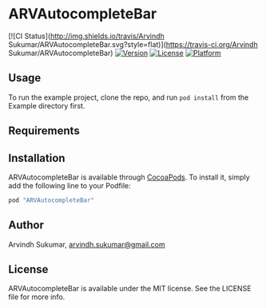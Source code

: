 # ARVAutocompleteBar

[![CI Status](http://img.shields.io/travis/Arvindh Sukumar/ARVAutocompleteBar.svg?style=flat)](https://travis-ci.org/Arvindh Sukumar/ARVAutocompleteBar)
[![Version](https://img.shields.io/cocoapods/v/ARVAutocompleteBar.svg?style=flat)](http://cocoapods.org/pods/ARVAutocompleteBar)
[![License](https://img.shields.io/cocoapods/l/ARVAutocompleteBar.svg?style=flat)](http://cocoapods.org/pods/ARVAutocompleteBar)
[![Platform](https://img.shields.io/cocoapods/p/ARVAutocompleteBar.svg?style=flat)](http://cocoapods.org/pods/ARVAutocompleteBar)

## Usage

To run the example project, clone the repo, and run `pod install` from the Example directory first.

## Requirements

## Installation

ARVAutocompleteBar is available through [CocoaPods](http://cocoapods.org). To install
it, simply add the following line to your Podfile:

```ruby
pod "ARVAutocompleteBar"
```

## Author

Arvindh Sukumar, arvindh.sukumar@gmail.com

## License

ARVAutocompleteBar is available under the MIT license. See the LICENSE file for more info.
